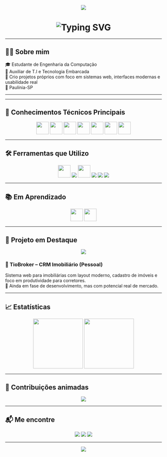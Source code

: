 <!-- Banner reto e mais tech -->
<p align="center">
  <img src="https://capsule-render.vercel.app/api?type=rect&color=1e3a8a&height=120&section=header&text=João%20Tiodoro&fontSize=38&fontColor=ffffff"/>
</p>

<!-- Frases animadas que cabem e funcionam -->
<h1 align="center">
  <img src="https://readme-typing-svg.demolab.com?font=Fira+Code&size=22&pause=1000&center=true&vCenter=true&width=750&lines=Desenvolvedor+Web+e+UI/UX;Projetos+funcionais+e+bonitos;Tecnologia+com+impacto+real" alt="Typing SVG" />
</h1>


---

## 👨‍💻 Sobre mim

🎓 Estudante de Engenharia da Computação  
🧠 Auxiliar de T.I e Tecnologia Embarcada  
🚀 Crio projetos próprios com foco em sistemas web, interfaces modernas e usabilidade real  
📍 Paulínia-SP

---

---

## 🧱 Conhecimentos Técnicos Principais

<p align="center">
  <img src="https://cdn.jsdelivr.net/gh/devicons/devicon/icons/html5/html5-original.svg" width="40" />
  <img src="https://cdn.jsdelivr.net/gh/devicons/devicon/icons/css3/css3-original.svg" width="40" />
  <img src="https://cdn.jsdelivr.net/gh/devicons/devicon/icons/javascript/javascript-original.svg" width="40" />
  <img src="https://cdn.jsdelivr.net/gh/devicons/devicon/icons/react/react-original.svg" width="40" />
  <img src="https://cdn.jsdelivr.net/gh/devicons/devicon/icons/php/php-original.svg" width="40" />
  <img src="https://cdn.jsdelivr.net/gh/devicons/devicon/icons/mysql/mysql-original.svg" width="40" />
  <img src="https://cdn.jsdelivr.net/gh/devicons/devicon/icons/git/git-original.svg" width="40" />
</p>

---

## 🛠️ Ferramentas que Utilizo

<p align="center">
  <img src="https://cdn.jsdelivr.net/gh/devicons/devicon/icons/github/github-original.svg" width="40" />
  <img src="https://img.shields.io/badge/VSCode-007ACC?style=for-the-badge&logo=visual-studio-code&logoColor=white" />
  <img src="https://cdn.jsdelivr.net/gh/devicons/devicon/icons/figma/figma-original.svg" width="40" />
  <img src="https://img.shields.io/badge/Trello-0052CC?style=for-the-badge&logo=trello&logoColor=white" />
  <img src="https://img.shields.io/badge/Confluence-172B4D?style=for-the-badge&logo=confluence&logoColor=white" />
  <img src="https://img.shields.io/badge/Microsoft%20Office-D83B01?style=for-the-badge&logo=microsoft-office&logoColor=white" />
</p>

---

## 📚 Em Aprendizado

<p align="center">
  <img src="https://cdn.jsdelivr.net/gh/devicons/devicon/icons/java/java-original.svg" width="40" />
  <img src="https://cdn.jsdelivr.net/gh/devicons/devicon/icons/python/python-original.svg" width="40" />
</p>


---

## 🚀 Projeto em Destaque

<div align="center">
  <img src="https://img.shields.io/badge/Em%20Desenvolvimento-TioBroker-blue?style=for-the-badge&logo=codeigniter&logoColor=white"/>
</div>

### 🏢 TioBroker – CRM Imobiliário (Pessoal)
Sistema web para imobiliárias com layout moderno, cadastro de imóveis e foco em produtividade para corretores.  
📌 Ainda em fase de desenvolvimento, mas com potencial real de mercado.

---

## 📈 Estatísticas

<div align="center">
  <img height="160em" src="https://github-readme-stats.vercel.app/api?username=joaotiodoro&show_icons=true&theme=radical&count_private=true&hide_border=true"/>
  <img height="160em" src="https://github-readme-stats.vercel.app/api/top-langs/?username=joaotiodoro&layout=compact&theme=radical&hide_border=true"/>
</div>

---

## 🐍 Contribuições animadas

<p align="center">
  <img src="https://raw.githubusercontent.com/joaotiodoro/joaotiodoro/output/github-contribution-grid-snake.svg" />
</p>

---

## 📬 Me encontre

<p align="center">
  <a href="https://wa.me/5519997558466"><img src="https://img.shields.io/badge/WhatsApp-25D366?style=for-the-badge&logo=whatsapp&logoColor=white"/></a>
  <a href="https://instagram.com/joao_tiodoro"><img src="https://img.shields.io/badge/Instagram-E4405F?style=for-the-badge&logo=instagram&logoColor=white"/></a>
  <a href="mailto:tiodoro991408297@gmail.com"><img src="https://img.shields.io/badge/Email-D14836?style=for-the-badge&logo=gmail&logoColor=white"/></a>
</p>

---

<p align="center">
  <img src="https://capsule-render.vercel.app/api?type=waving&color=1e3a8a&height=100&section=footer"/>
</p>
